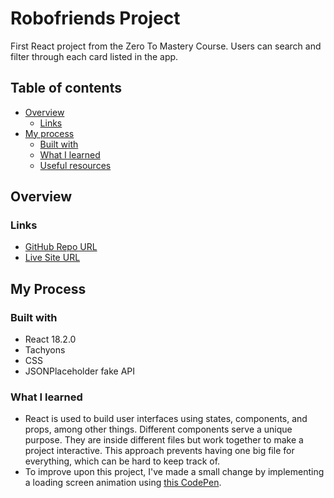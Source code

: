  # Robofriends Project

First React project from the Zero To Mastery Course. Users can search and filter through each card listed in the app. 

## Table of contents
- [Overview](#overview)
  - [Links](#links)
- [My process](#my-process)
  - [Built with](#built-with)
  - [What I learned](#what-i-learned)
  - [Useful resources](#useful-resources)
## Overview
### Links

- [GitHub Repo URL](https://github.com/adrvnc/learn-react-robofriends-project)
- [Live Site URL](https://adrvnc.github.io/learn-react-robofriends-project/)
## My Process
### Built with 

- React 18.2.0
- Tachyons  
- CSS 
- JSONPlaceholder fake API 
### What I learned 

- React is used to build user interfaces using states, components, and props, among other things. Different components serve a unique purpose. They are inside different files but work together to make a project interactive. This approach prevents having one big file for everything, which can be hard to keep track of. 
- To improve upon this project, I've made a small change by implementing a loading screen animation using [this CodePen](https://codepen.io/Freeps2/pen/vYzVKNw). 
